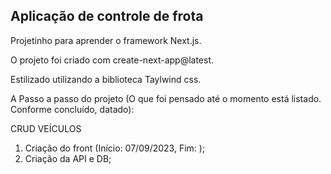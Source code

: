 ## Aplicação de controle de frota

Projetinho para aprender o framework Next.js.

O projeto foi criado com create-next-app@latest.

Estilizado utilizando a biblioteca Taylwind css.

A Passo a passo do projeto (O que foi pensado até o momento está listado. Conforme concluído, datado):

CRUD VEÍCULOS

1. Criação do front (Início: 07/09/2023, Fim: );
2. Criação da API e DB;
